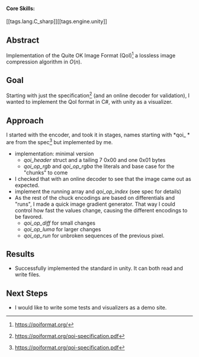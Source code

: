 

#### Core Skills:
[[tags.lang.C_sharp]][[tags.engine.unity]]

## Abstract
Implementation of the Quite OK Image Format (QoI)[^1] a lossless image compression algorithm in $O(n)$.

## Goal
Starting with just the specification[^2] (and an online decoder for validation), I wanted to implement the QoI format in C#, with unity as a visualizer. 

## Approach
I started with the encoder, and took it in stages, names starting with *qoi_ * are from the spec[^2] but implemented by me.
 - implementation: minimal version
    - *qoi_header* struct and a tailing 7 0x00 and one 0x01 bytes
    - *qoi_op_rgb* and *qoi_op_rgba* the literals and base case for the "chunks" to come
 - I checked that with an online decoder to see that the image came out as expected. 
 - implement the running array and *qoi_op_index* (see spec for details)
 - As the rest of the chuck encodings are based on differentials and "runs", I made a quick image gradient generator. That way I could control how fast the values change, causing the different encodings to be favored. 
    - *qoi_op_diff* for small changes
    - *qoi_op_luma* for larger changes
    - *qoi_op_run* for unbroken sequences of the previous pixel.


## Results
 - Successfully implemented the standard in unity. It can both read and write files. 
## Next Steps
 - I would like to write some tests and visualizers as a demo site.


[^2]: https://qoiformat.org/qoi-specification.pdf
[^1]: https://qoiformat.org/